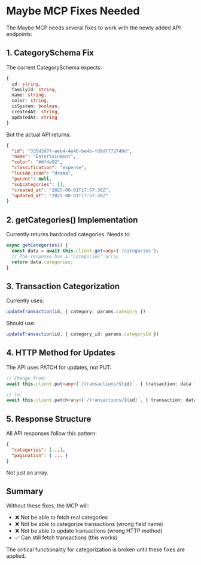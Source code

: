 # Maybe MCP Fixes Needed

The Maybe MCP needs several fixes to work with the newly added API endpoints:

## 1. CategorySchema Fix

The current CategorySchema expects:
```typescript
{
  id: string,
  familyId: string,
  name: string,
  color: string,
  isSystem: boolean,
  createdAt: string,
  updatedAt: string
}
```

But the actual API returns:
```json
{
  "id": "335d3d7f-aeb4-4e46-be4b-fd9df772f49d",
  "name": "Entertainment",
  "color": "#df4e92",
  "classification": "expense",
  "lucide_icon": "drama",
  "parent": null,
  "subcategories": [],
  "created_at": "2025-08-01T17:57:38Z",
  "updated_at": "2025-08-01T17:57:38Z"
}
```

## 2. getCategories() Implementation

Currently returns hardcoded categories. Needs to:
```typescript
async getCategories() {
  const data = await this.client.get<any>('/categories');
  // The response has a "categories" array
  return data.categories;
}
```

## 3. Transaction Categorization

Currently uses:
```typescript
updateTransaction(id, { category: params.category })
```

Should use:
```typescript
updateTransaction(id, { category_id: params.categoryId })
```

## 4. HTTP Method for Updates

The API uses PATCH for updates, not PUT:
```typescript
// Change from:
await this.client.put<any>(`/transactions/${id}`, { transaction: data });

// To:
await this.client.patch<any>(`/transactions/${id}`, { transaction: data });
```

## 5. Response Structure

All API responses follow this pattern:
```json
{
  "categories": [...],
  "pagination": { ... }
}
```

Not just an array.

## Summary

Without these fixes, the MCP will:
- ❌ Not be able to fetch real categories
- ❌ Not be able to categorize transactions (wrong field name)
- ❌ Not be able to update transactions (wrong HTTP method)
- ✅ Can still fetch transactions (this works)

The critical functionality for categorization is broken until these fixes are applied.